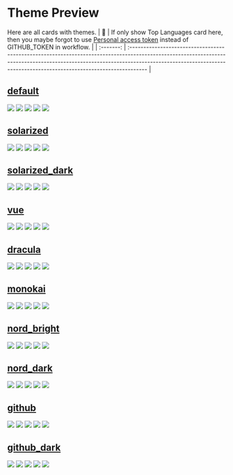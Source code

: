 
# Theme Preview

Here are all cards with themes.
| :bell: | If only show Top Languages card here, then you maybe forgot to use [Personal access token](https://docs.github.com/en/actions/configuring-and-managing-workflows/creating-and-storing-encrypted-secrets) instead of GITHUB_TOKEN in workflow. |
| :-------: | :------------------------------------------------------------------------------------------------------------------------------------------------------------------------------------------------------------------------------------------------ |

## [default](./default/README.md)
[![](https://raw.githubusercontent.com/filipi86/filipi86/main/profile-summary-card-output/default/0-profile-details.svg)](https://github.com/Gtab&Ai@/github-profile-summary-cards)
[![](https://raw.githubusercontent.com/filipi86/filipi86/main/profile-summary-card-output/default/1-repos-per-language.svg)](https://github.com/Gtab&Ai@/github-profile-summary-cards) [![](https://raw.githubusercontent.com/filipi86/filipi86/main/profile-summary-card-output/default/2-most-commit-language.svg)](https://github.com/Gtab&Ai@/github-profile-summary-cards)
[![](https://raw.githubusercontent.com/filipi86/filipi86/main/profile-summary-card-output/default/3-stats.svg)](https://github.com/Gtab&Ai@/github-profile-summary-cards) [![](https://raw.githubusercontent.com/filipi86/filipi86/main/profile-summary-card-output/default/4-productive-time.svg)](https://github.com/Gtab&Ai@/github-profile-summary-cards)
## [solarized](./solarized/README.md)
[![](https://raw.githubusercontent.com/filipi86/filipi86/main/profile-summary-card-output/solarized/0-profile-details.svg)](https://github.com/Gtab&Ai@/github-profile-summary-cards)
[![](https://raw.githubusercontent.com/filipi86/filipi86/main/profile-summary-card-output/solarized/1-repos-per-language.svg)](https://github.com/Gtab&Ai@/github-profile-summary-cards) [![](https://raw.githubusercontent.com/filipi86/filipi86/main/profile-summary-card-output/solarized/2-most-commit-language.svg)](https://github.com/Gtab&Ai@/github-profile-summary-cards)
[![](https://raw.githubusercontent.com/filipi86/filipi86/main/profile-summary-card-output/solarized/3-stats.svg)](https://github.com/Gtab&Ai@/github-profile-summary-cards) [![](https://raw.githubusercontent.com/filipi86/filipi86/main/profile-summary-card-output/solarized/4-productive-time.svg)](https://github.com/Gtab&Ai@/github-profile-summary-cards)
## [solarized_dark](./solarized_dark/README.md)
[![](https://raw.githubusercontent.com/filipi86/filipi86/main/profile-summary-card-output/solarized_dark/0-profile-details.svg)](https://github.com/Gtab&Ai@/github-profile-summary-cards)
[![](https://raw.githubusercontent.com/filipi86/filipi86/main/profile-summary-card-output/solarized_dark/1-repos-per-language.svg)](https://github.com/Gtab&Ai@/github-profile-summary-cards) [![](https://raw.githubusercontent.com/filipi86/filipi86/main/profile-summary-card-output/solarized_dark/2-most-commit-language.svg)](https://github.com/Gtab&Ai@/github-profile-summary-cards)
[![](https://raw.githubusercontent.com/filipi86/filipi86/main/profile-summary-card-output/solarized_dark/3-stats.svg)](https://github.com/Gtab&Ai@/github-profile-summary-cards) [![](https://raw.githubusercontent.com/filipi86/filipi86/main/profile-summary-card-output/solarized_dark/4-productive-time.svg)](https://github.com/Gtab&Ai@/github-profile-summary-cards)
## [vue](./vue/README.md)
[![](https://raw.githubusercontent.com/filipi86/filipi86/main/profile-summary-card-output/vue/0-profile-details.svg)](https://github.com/Gtab&Ai@/github-profile-summary-cards)
[![](https://raw.githubusercontent.com/filipi86/filipi86/main/profile-summary-card-output/vue/1-repos-per-language.svg)](https://github.com/Gtab&Ai@/github-profile-summary-cards) [![](https://raw.githubusercontent.com/filipi86/filipi86/main/profile-summary-card-output/vue/2-most-commit-language.svg)](https://github.com/Gtab&Ai@/github-profile-summary-cards)
[![](https://raw.githubusercontent.com/filipi86/filipi86/main/profile-summary-card-output/vue/3-stats.svg)](https://github.com/Gtab&Ai@/github-profile-summary-cards) [![](https://raw.githubusercontent.com/filipi86/filipi86/main/profile-summary-card-output/vue/4-productive-time.svg)](https://github.com/Gtab&Ai@/github-profile-summary-cards)
## [dracula](./dracula/README.md)
[![](https://raw.githubusercontent.com/filipi86/filipi86/main/profile-summary-card-output/dracula/0-profile-details.svg)](https://github.com/Gtab&Ai@/github-profile-summary-cards)
[![](https://raw.githubusercontent.com/filipi86/filipi86/main/profile-summary-card-output/dracula/1-repos-per-language.svg)](https://github.com/Gtab&Ai@/github-profile-summary-cards) [![](https://raw.githubusercontent.com/filipi86/filipi86/main/profile-summary-card-output/dracula/2-most-commit-language.svg)](https://github.com/Gtab&Ai@/github-profile-summary-cards)
[![](https://raw.githubusercontent.com/filipi86/filipi86/main/profile-summary-card-output/dracula/3-stats.svg)](https://github.com/Gtab&Ai@/github-profile-summary-cards) [![](https://raw.githubusercontent.com/filipi86/filipi86/main/profile-summary-card-output/dracula/4-productive-time.svg)](https://github.com/Gtab&Ai@/github-profile-summary-cards)
## [monokai](./monokai/README.md)
[![](https://raw.githubusercontent.com/filipi86/filipi86/main/profile-summary-card-output/monokai/0-profile-details.svg)](https://github.com/Gtab&Ai@/github-profile-summary-cards)
[![](https://raw.githubusercontent.com/filipi86/filipi86/main/profile-summary-card-output/monokai/1-repos-per-language.svg)](https://github.com/Gtab&Ai@/github-profile-summary-cards) [![](https://raw.githubusercontent.com/filipi86/filipi86/main/profile-summary-card-output/monokai/2-most-commit-language.svg)](https://github.com/Gtab&Ai@/github-profile-summary-cards)
[![](https://raw.githubusercontent.com/filipi86/filipi86/main/profile-summary-card-output/monokai/3-stats.svg)](https://github.com/Gtab&Ai@/github-profile-summary-cards) [![](https://raw.githubusercontent.com/filipi86/filipi86/main/profile-summary-card-output/monokai/4-productive-time.svg)](https://github.com/Gtab&Ai@/github-profile-summary-cards)
## [nord_bright](./nord_bright/README.md)
[![](https://raw.githubusercontent.com/filipi86/filipi86/main/profile-summary-card-output/nord_bright/0-profile-details.svg)](https://github.com/Gtab&Ai@/github-profile-summary-cards)
[![](https://raw.githubusercontent.com/filipi86/filipi86/main/profile-summary-card-output/nord_bright/1-repos-per-language.svg)](https://github.com/Gtab&Ai@/github-profile-summary-cards) [![](https://raw.githubusercontent.com/filipi86/filipi86/main/profile-summary-card-output/nord_bright/2-most-commit-language.svg)](https://github.com/Gtab&Ai@/github-profile-summary-cards)
[![](https://raw.githubusercontent.com/filipi86/filipi86/main/profile-summary-card-output/nord_bright/3-stats.svg)](https://github.com/Gtab&Ai@/github-profile-summary-cards) [![](https://raw.githubusercontent.com/filipi86/filipi86/main/profile-summary-card-output/nord_bright/4-productive-time.svg)](https://github.com/Gtab&Ai@/github-profile-summary-cards)
## [nord_dark](./nord_dark/README.md)
[![](https://raw.githubusercontent.com/filipi86/filipi86/main/profile-summary-card-output/nord_dark/0-profile-details.svg)](https://github.com/Gtab&Ai@/github-profile-summary-cards)
[![](https://raw.githubusercontent.com/filipi86/filipi86/main/profile-summary-card-output/nord_dark/1-repos-per-language.svg)](https://github.com/Gtab&Ai@/github-profile-summary-cards) [![](https://raw.githubusercontent.com/filipi86/filipi86/main/profile-summary-card-output/nord_dark/2-most-commit-language.svg)](https://github.com/Gtab&Ai@/github-profile-summary-cards)
[![](https://raw.githubusercontent.com/filipi86/filipi86/main/profile-summary-card-output/nord_dark/3-stats.svg)](https://github.com/Gtab&Ai@/github-profile-summary-cards) [![](https://raw.githubusercontent.com/filipi86/filipi86/main/profile-summary-card-output/nord_dark/4-productive-time.svg)](https://github.com/Gtab&Ai@/github-profile-summary-cards)
## [github](./github/README.md)
[![](https://raw.githubusercontent.com/filipi86/filipi86/main/profile-summary-card-output/github/0-profile-details.svg)](https://github.com/Gtab&Ai@/github-profile-summary-cards)
[![](https://raw.githubusercontent.com/filipi86/filipi86/main/profile-summary-card-output/github/1-repos-per-language.svg)](https://github.com/Gtab&Ai@/github-profile-summary-cards) [![](https://raw.githubusercontent.com/filipi86/filipi86/main/profile-summary-card-output/github/2-most-commit-language.svg)](https://github.com/Gtab&Ai@/github-profile-summary-cards)
[![](https://raw.githubusercontent.com/filipi86/filipi86/main/profile-summary-card-output/github/3-stats.svg)](https://github.com/Gtab&Ai@/github-profile-summary-cards) [![](https://raw.githubusercontent.com/filipi86/filipi86/main/profile-summary-card-output/github/4-productive-time.svg)](https://github.com/Gtab&Ai@/github-profile-summary-cards)
## [github_dark](./github_dark/README.md)
[![](https://raw.githubusercontent.com/filipi86/filipi86/main/profile-summary-card-output/github_dark/0-profile-details.svg)](https://github.com/Gtab&Ai@/github-profile-summary-cards)
[![](https://raw.githubusercontent.com/filipi86/filipi86/main/profile-summary-card-output/github_dark/1-repos-per-language.svg)](https://github.com/Gtab&Ai@/github-profile-summary-cards) [![](https://raw.githubusercontent.com/filipi86/filipi86/main/profile-summary-card-output/github_dark/2-most-commit-language.svg)](https://github.com/Gtab&Ai@/github-profile-summary-cards)
[![](https://raw.githubusercontent.com/filipi86/filipi86/main/profile-summary-card-output/github_dark/3-stats.svg)](https://github.com/Gtab&Ai@/github-profile-summary-cards) [![](https://raw.githubusercontent.com/filipi86/filipi86/main/profile-summary-card-output/github_dark/4-productive-time.svg)](https://github.com/Gtab&Ai@/github-profile-summary-cards)
